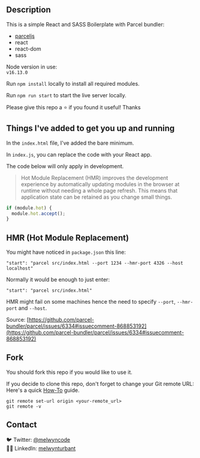 ## Description

This is a simple React and SASS Boilerplate with Parcel bundler:

- [parceljs](https://parceljs.org/)
- react
- react-dom
- sass

Node version in use:<br>
`v16.13.0`

Run `npm install` locally to install all required modules.

Run `npm run start` to start the live server locally.

Please give this repo a ⭐ if you found it useful! Thanks

## Things I've added to get you up and running

In the `index.html` file, I've added the bare minimum.<br>

In `index.js`, you can replace the code with your React app.<br>

The code below will only apply in development.<br>

> Hot Module Replacement (HMR) improves the development experience by automatically updating modules in the browser at runtime without needing a whole page refresh. This means that application state can be retained as you change small things.

```javascript
if (module.hot) {
  module.hot.accept();
}
```

## HMR (Hot Module Replacement)

You might have noticed in `package.json` this line:

```
"start": "parcel src/index.html --port 1234 --hmr-port 4326 --host localhost"
```

Normally it would be enough to just enter:

```
"start": "parcel src/index.html"
```

HMR might fail on some machines hence the need to specify `--port`, `--hmr-port` and `--host`.

Source: [https://github.com/parcel-bundler/parcel/issues/6334#issuecomment-868853192](https://github.com/parcel-bundler/parcel/issues/6334#issuecomment-868853192)

## Fork

You should fork this repo if you would like to use it.

If you decide to clone this repo, don't forget to change your Git remote URL:<br>
Here's a quick [How-To](https://devconnected.com/how-to-change-git-remote-origin/) guide.

```
git remote set-url origin <your-remote_url>
git remote -v
```

## Contact

🐦 Twitter: [@melwyncode](https://twitter.com/melwyncode)<br>
🧑‍💻 LinkedIn: [melwynturbant](https://www.linkedin.com/in/melwynturbant)
